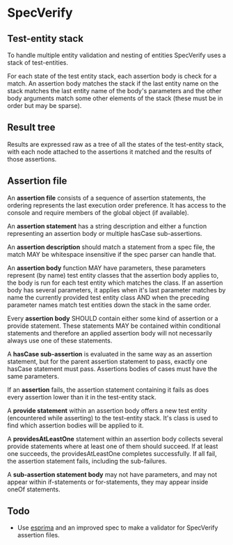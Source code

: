 # SpecVerify

## Test-entity stack

To handle multiple entity validation and nesting of entities SpecVerify uses a stack of test-entities.

For each state of the test entity stack, each assertion body is check for a match. An assertion body matches the stack 
if the last entity name on the stack matches the last entity name of the body's parameters and the other body arguments 
match some other elements of the stack (these must be in order but may be sparse).

## Result tree

Results are expressed raw as a tree of all the states of the test-entity stack, with each node attached to the 
assertions it matched and the results of those assertions.

## Assertion file

An **assertion file** consists of a sequence of assertion statements, the ordering represents the last execution order 
preference. It has access to the console and require members of the global object (if available). 

An **assertion statement** has a string description and either a function representing an assertion body or multiple 
hasCase sub-assertions.

An **assertion description** should match a statement from a spec file, the match MAY be whitespace insensitive if the 
spec parser can handle that.

An **assertion body** function MAY have parameters, these parameters represent (by name) test entity classes that the 
assertion body applies to, the body is run for each test entity which matches the class. If an assertion body has 
several parameters, it applies when it's last parameter matches by name the currently provided test entity class AND
when the preceding parameter names match test entities down the stack in the same order.

Every **assertion body** SHOULD contain either some kind of assertion or a provide statement. These statements MAY be 
contained within conditional statements and therefore an applied assertion body will not necessarily always use one of 
these statements.

A **hasCase sub-assertion** is evaluated in the same way as an assertion statement, but for the parent assertion 
statement to pass, exactly one hasCase statement must pass. Assertions bodies of cases must have the same parameters.

If an **assertion** fails, the assertion statement containing it fails as does every assertion lower than it in 
the test-entity stack.

A **provide statement** within an assertion body offers a new test entity (encountered while asserting) to the 
test-entity stack. It's class is used to find which assertion bodies will be applied to it. 

A **providesAtLeastOne** statement within an assertion body collects several provide statements where at least one of 
them should succeed. If at least one succeeds, the providesAtLeastOne completes successfully. If all fail, the assertion 
statement fails, including the sub-failures.

A **sub-assertion statement body** may not have parameters, and may not appear within if-statements or for-statements,
they may appear inside oneOf statements.


## Todo

* Use [esprima](https://www.npmjs.com/package/esprima) and an improved spec to make a validator for SpecVerify assertion 
files.
